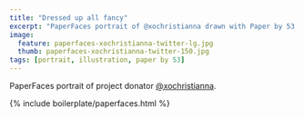 ```yaml
---
title: "Dressed up all fancy"
excerpt: "PaperFaces portrait of @xochristianna drawn with Paper by 53 on an iPad."
image: 
  feature: paperfaces-xochristianna-twitter-lg.jpg
  thumb: paperfaces-xochristianna-twitter-150.jpg
tags: [portrait, illustration, paper by 53]
---
```


PaperFaces portrait of project donator [@xochristianna](http://twitter.com/xochristianna).

{% include boilerplate/paperfaces.html %}